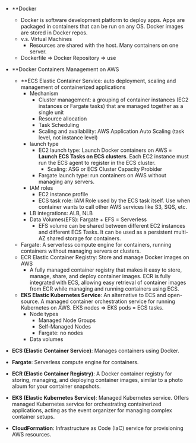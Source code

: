 - **Docker
	- Docker is software development platform to deploy apps. Apps are packaged in containers that can be run on any OS. Docker images are stored in Docker repos.
	- v.s. Virtual Machines
		- Resources are shared with the host. Many containers on one server.
	- Dockerfile => Docker Repository => use

- **Docker Containers Management on AWS
	- **ECS Elastic Container Service: auto deployment, scaling and management of containerized applications
		- Mechanism
			- Cluster management: a grouping of container instances (EC2 instances or Fargate tasks) that are managed together as a single unit
			- Resource allocation
			- Task Scheduling
			- Scaling and availability: AWS Application Auto Scaling (task level, not instance level)
		- launch type
			- EC2 launch type: Launch Docker containers on AWS = **Launch ECS Tasks on ECS clusters**. Each EC2 instance must run the ECS agent to register in the ECS cluster.
				- Scaling: ASG or ECS Cluster Capacity Probider
			- Fargate launch type: run containers on AWS without managing any servers.
		- IAM roles 
			- EC2 instance profile
			- ECS task role: IAM Role used by the ECS task itself. Use when container wants to call other AWS services like S3, SQS, etc.
		- LB integrations: ALB, NLB
		- Data Volumes(EFS): Fargate + EFS = Serverless
			- EFS volume can be shared between different EC2 instances and different ECS Tasks. It can be used as a persistent multi-AZ shared storage for containers.
	- Fargate: A serverless compute engine for containers, running containers without managing servers or clusters.
	- ECR Elastic Container Registry: Store and manage Docker images on AWS
		- A fully managed container registry that makes it easy to store, manage, share, and deploy container images. ECR is fully integrated with ECS, allowing easy retrieval of container images from ECR while managing and running containers using ECS.
	- **EKS Elastic Kubernetes Service**: An alternative to ECS and open-source. A managed container orchestration service for running Kubernetes on AWS. EKS nodes => EKS pods = ECS tasks.
		- Node types
			- Managed Node Groups
			- Self-Managed Nodes
			- Fargate: no nodes
		- Data volumes
	
- **ECS (Elastic Container Service)**: Manages containers using Docker.
- **Fargate**: Serverless compute engine for containers.

- **ECR (Elastic Container Registry)**: A Docker container registry for storing, managing, and deploying container images, similar to a photo album for your container snapshots.

- **EKS (Elastic Kubernetes Service)**: Managed Kubernetes service. Offers managed Kubernetes service for orchestrating containerized applications, acting as the event organizer for managing complex container setups.

- **CloudFormation**: Infrastructure as Code (IaC) service for provisioning AWS resources.